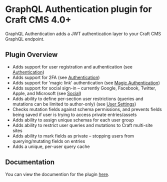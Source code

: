 # GraphQL Authentication plugin for Craft CMS 4.0+

GraphQL Authentication adds a JWT authentication layer to your Craft CMS GraphQL endpoint.

## Plugin Overview

- Adds support for user registration and authentication (see [Authentication](https://graphql-authentication.jamesedmonston.co.uk/usage/authentication))
- Adds support for 2FA (see [Authentication](https://graphql-authentication.jamesedmonston.co.uk/usage/2fa))
- Adds support for 'magic link' authentication (see [Magic Authentication](https://graphql-authentication.jamesedmonston.co.uk/usage/magic-authentication))
- Adds support for social sign-in – currently Google, Facebook, Twitter, Apple, and Microsoft (see [Social](https://graphql-authentication.jamesedmonston.co.uk/usage/social))
- Adds ability to define per-section user restrictions (queries and mutations can be limited to author-only) (see [User Settings](https://graphql-authentication.jamesedmonston.co.uk/settings/users))
- Checks mutation fields against schema permissions, and prevents fields being saved if user is trying to access private entries/assets
- Adds ability to assign unique schemas for each user group
- Adds ability to restrict user queries and mutations to Craft multi-site sites
- Adds ability to mark fields as private – stopping users from querying/mutating fields on entries
- Adds a unique, per-user query cache

## Documentation

You can view the documention for the plugin [here](https://graphql-authentication.jamesedmonston.co.uk).

